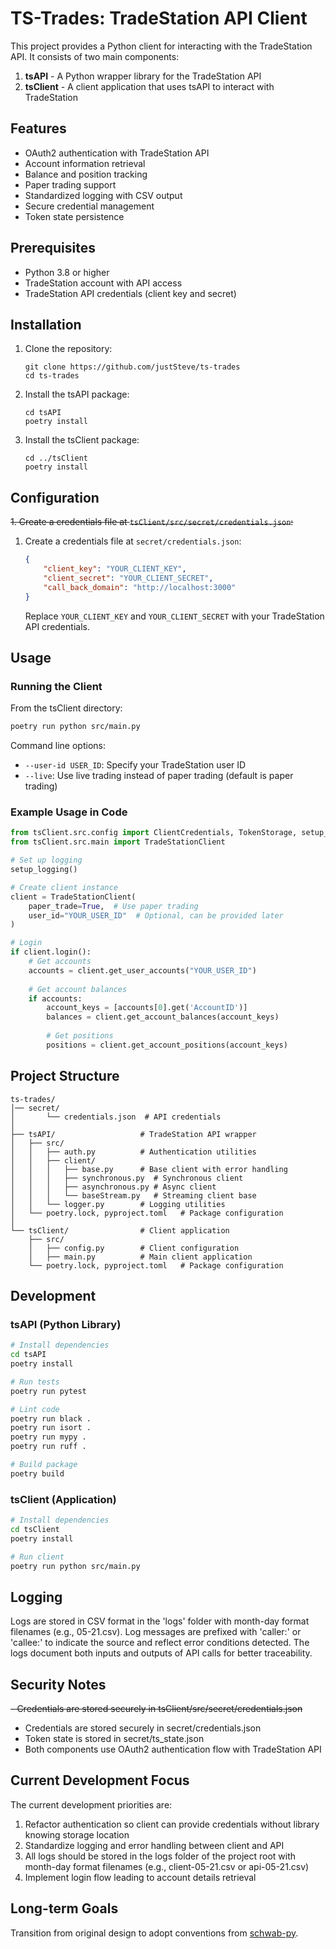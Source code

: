 # TS-Trades: TradeStation API Client

This project provides a Python client for interacting with the TradeStation API. It consists of two main components:

1. **tsAPI** - A Python wrapper library for the TradeStation API
2. **tsClient** - A client application that uses tsAPI to interact with TradeStation

## Features

- OAuth2 authentication with TradeStation API
- Account information retrieval
- Balance and position tracking
- Paper trading support
- Standardized logging with CSV output
- Secure credential management
- Token state persistence

## Prerequisites

- Python 3.8 or higher
- TradeStation account with API access
- TradeStation API credentials (client key and secret)

## Installation

1. Clone the repository:
   ```
   git clone https://github.com/justSteve/ts-trades
   cd ts-trades
   ```

2. Install the tsAPI package:
   ```
   cd tsAPI
   poetry install
   ```

3. Install the tsClient package:
   ```
   cd ../tsClient
   poetry install
   ```

## Configuration

~~1. Create a credentials file at `tsClient/src/secret/credentials.json`:~~
1. Create a credentials file at `secret/credentials.json`:
   ```json
   {
       "client_key": "YOUR_CLIENT_KEY",
       "client_secret": "YOUR_CLIENT_SECRET",
       "call_back_domain": "http://localhost:3000"
   }
   ```

   Replace `YOUR_CLIENT_KEY` and `YOUR_CLIENT_SECRET` with your TradeStation API credentials.

## Usage

### Running the Client

From the tsClient directory:

```bash
poetry run python src/main.py
```

Command line options:
- `--user-id USER_ID`: Specify your TradeStation user ID
- `--live`: Use live trading instead of paper trading (default is paper trading)

### Example Usage in Code

```python
from tsClient.src.config import ClientCredentials, TokenStorage, setup_logging
from tsClient.src.main import TradeStationClient

# Set up logging
setup_logging()

# Create client instance
client = TradeStationClient(
    paper_trade=True,  # Use paper trading
    user_id="YOUR_USER_ID"  # Optional, can be provided later
)

# Login
if client.login():
    # Get accounts
    accounts = client.get_user_accounts("YOUR_USER_ID")
    
    # Get account balances
    if accounts:
        account_keys = [accounts[0].get('AccountID')]
        balances = client.get_account_balances(account_keys)
        
        # Get positions
        positions = client.get_account_positions(account_keys)
```

## Project Structure

```
ts-trades/
│── secret/
│       └── credentials.json  # API credentials
│
├── tsAPI/                   # TradeStation API wrapper
│   ├── src/
│   │   ├── auth.py          # Authentication utilities
│   │   ├── client/
│   │   │   ├── base.py      # Base client with error handling
│   │   │   ├── synchronous.py  # Synchronous client
│   │   │   ├── asynchronous.py # Async client
│   │   │   └── baseStream.py   # Streaming client base
│   │   └── logger.py        # Logging utilities
│   └── poetry.lock, pyproject.toml   # Package configuration
│
└── tsClient/                # Client application
    ├── src/
    │   ├── config.py        # Client configuration
    │   ├── main.py          # Main client application
    └── poetry.lock, pyproject.toml   # Package configuration
```

## Development

### tsAPI (Python Library)
```bash
# Install dependencies
cd tsAPI
poetry install

# Run tests
poetry run pytest

# Lint code
poetry run black .
poetry run isort .
poetry run mypy .
poetry run ruff .

# Build package
poetry build
```

### tsClient (Application)
```bash
# Install dependencies
cd tsClient
poetry install

# Run client
poetry run python src/main.py
```

## Logging

Logs are stored in CSV format in the 'logs' folder with month-day format filenames (e.g., 05-21.csv). 
Log messages are prefixed with 'caller:' or 'callee:' to indicate the source and reflect error conditions detected.
The logs document both inputs and outputs of API calls for better traceability.

## Security Notes

~~- Credentials are stored securely in tsClient/src/secret/credentials.json~~
- Credentials are stored securely in secret/credentials.json
- Token state is stored in secret/ts_state.json
- Both components use OAuth2 authentication flow with TradeStation API

## Current Development Focus

The current development priorities are:
1. Refactor authentication so client can provide credentials without library knowing storage location
2. Standardize logging and error handling between client and API
3. All logs should be stored in the logs folder of the project root with month-day format filenames (e.g., client-05-21.csv or api-05-21.csv)
4. Implement login flow leading to account details retrieval

## Long-term Goals

Transition from original design to adopt conventions from [schwab-py](https://github.com/alexgolec/schwab-py).
